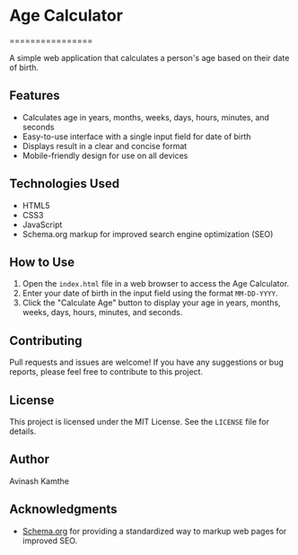 # Age Calculator
================

A simple web application that calculates a person's age based on their date of birth.

## Features

* Calculates age in years, months, weeks, days, hours, minutes, and seconds
* Easy-to-use interface with a single input field for date of birth
* Displays result in a clear and concise format
* Mobile-friendly design for use on all devices

## Technologies Used

* HTML5
* CSS3
* JavaScript
* Schema.org markup for improved search engine optimization (SEO)

## How to Use

1. Open the `index.html` file in a web browser to access the Age Calculator.
2. Enter your date of birth in the input field using the format `MM-DD-YYYY`.
3. Click the "Calculate Age" button to display your age in years, months, weeks, days, hours, minutes, and seconds.

## Contributing

Pull requests and issues are welcome! If you have any suggestions or bug reports, please feel free to contribute to this project.

## License

This project is licensed under the MIT License. See the `LICENSE` file for details.

## Author

Avinash Kamthe

## Acknowledgments

* [Schema.org](https://schema.org) for providing a standardized way to markup web pages for improved SEO.
